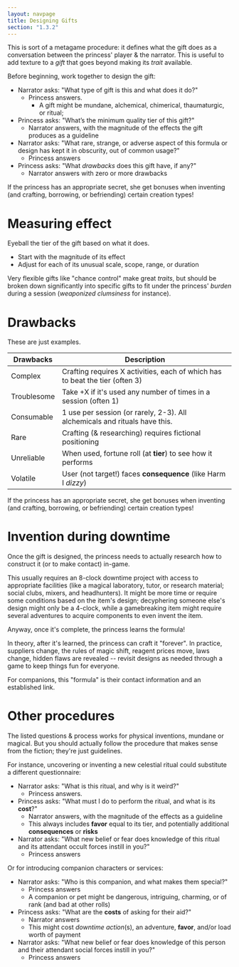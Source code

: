 ```yaml
---
layout: navpage
title: Designing Gifts
section: "1.3.2"
---
```


This is sort of a metagame procedure: it defines what the gift does as a conversation between the princess' player & the narrator.
This is useful to add texture to a _gift_ that goes beyond making its _trait_ available.

Before beginning, work together to design the gift:

* Narrator asks: "What type of gift is this and what does it do?"
  * Princess answers.
    * A gift might be mundane, alchemical, chimerical, thaumaturgic, or ritual;
* Princess asks: "What’s the minimum quality tier of this gift?"
  * Narrator answers, with the magnitude of the effects the gift produces as a guideline
* Narrator asks: "What rare, strange, or adverse aspect of this formula or design has kept it in obscurity, out of common usage?"
  * Princess answers
* Princess asks: "What _drawbacks_ does this gift have, if any?"
  * Narrator answers with zero or more drawbacks

If the princess has an appropriate secret, she get bonuses when inventing (and crafting, borrowing, or befriending) certain creation types!

# Measuring effect

Eyeball the tier of the gift based on what it does. 
* Start with the magnitude of its effect
* Adjust for each of its unusual scale, scope, range, or duration

Very flexible gifts like "chance control" make great _traits_, but should be broken down significantly into specific gifts to fit under the princess' _burden_ during a session (_weaponized clumsiness_ for instance).

# Drawbacks

These are just examples.

| Drawbacks | Description |
|-----------|-------------|
| Complex   | Crafting requires X activities, each of which has to beat the tier (often 3) |
| Troublesome | Take +X if it's used any number of times in a session (often 1) |
| Consumable | 1 use per session (or rarely, 2-3). All alchemicals and rituals have this. |
| Rare      | Crafting (& researching) requires fictional positioning |
| Unreliable | When used, fortune roll (at **tier**) to see how it performs |
| Volatile  | User (not target!) faces **consequence** (like Harm I _dizzy_) |

If the princess has an appropriate secret, she get bonuses when inventing (and crafting, borrowing, or befriending) certain creation types!

# Invention during downtime

Once the gift is designed, the princess needs to actually research how to construct it (or to make contact) in-game.

This usually requires an 8-clock downtime project with access to appropriate facilities (like a magical laboratory, tutor, or research material; social clubs, mixers, and headhunters).
It might be more time or require some conditions based on the item's design; decyphering someone else's design might only be a 4-clock, while a gamebreaking item might require several adventures to acquire components to even invent the item.

Anyway, once it's complete, the princess learns the formula!

In theory, after it's learned, the princess can craft it "forever".
In practice, suppliers change, the rules of magic shift, reagent prices move, laws change, hidden flaws are revealed -- revisit designs as needed through a game to keep things fun for everyone.

For companions, this "formula" is their contact information and an established link.

# Other procedures

The listed questions & process works for physical inventions, mundane or magical.
But you should actually follow the procedure that makes sense from the fiction; they're just guidelines.

For instance, uncovering or inventing a new celestial ritual could substitute a different questionnaire:

* Narrator asks: "What is this ritual, and why is it weird?"
  * Princess answers.
* Princess asks: "What must I do to perform the ritual, and what is its **cost**?"
  * Narrator answers, with the magnitude of the effects as a guideline
  * This always includes **favor** equal to its tier, and potentially additional **consequences** or **risks**
* Narrator asks: "What new belief or fear does knowledge of this ritual and its attendant occult forces instill in you?"
  * Princess answers

Or for introducing companion characters or services:

* Narrator asks: "Who is this companion, and what makes them special?"
  * Princess answers
  * A companion or pet might be dangerous, intriguing, charming, or of rank (and bad at other rolls)
* Princess asks: "What are the **costs** of asking for their aid?"
  * Narrator answers
  * This might cost _downtime action_(s), an adventure, **favor**, and/or load worth of payment
* Narrator asks: "What new belief or fear does knowledge of this person and their attendant social forces instill in you?"
  * Princess answers
